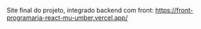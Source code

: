 Site final do projeto, integrado backend com front: https://front-programaria-react-mu-umber.vercel.app/
